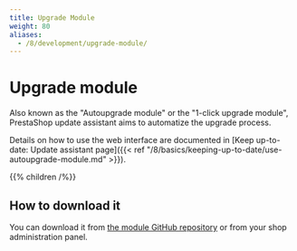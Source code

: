 ```yaml
---
title: Upgrade Module
weight: 80
aliases:
  - /8/development/upgrade-module/
---
```


# Upgrade module

Also known as the "Autoupgrade module" or the "1-click upgrade module", PrestaShop update assistant aims to automatize the upgrade process.

Details on how to use the web interface are documented in [Keep up-to-date: Update assistant page]({{< ref "/8/basics/keeping-up-to-date/use-autoupgrade-module.md" >}}).

{{% children /%}}

## How to download it

You can download it from [the module GitHub repository](https://github.com/PrestaShop/autoupgrade/releases) or from your shop administration panel.

